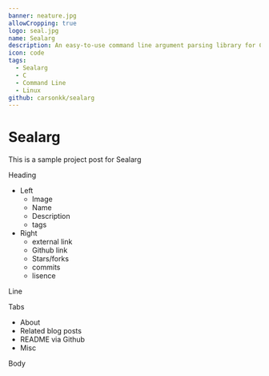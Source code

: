 ```yaml
---
banner: neature.jpg
allowCropping: true
logo: seal.jpg
name: Sealarg
description: An easy-to-use command line argument parsing library for C
icon: code
tags:
  - Sealarg
  - C
  - Command Line
  - Linux
github: carsonkk/sealarg
---
```


# Sealarg

This is a sample project post for Sealarg

Heading

- Left
  - Image
  - Name
  - Description
  - tags
- Right
  - external link
  - Github link
  - Stars/forks
  - commits
  - lisence

Line

Tabs

- About
- Related blog posts
- README via Github
- Misc

Body